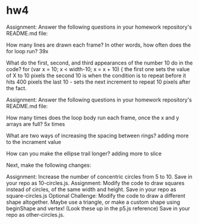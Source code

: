 # hw4

Assignment: Answer the following questions in your homework repository's README.md file:

How many lines are drawn each frame? In other words, how often does the for loop run?
39x


What do the first, second, and third appearances of the number 10 do in the code?
  for (var x = 10; x < width-10; x = x + 10) {
  the first one sets the value of X to 10 pixels
  the second 10 is when the condition is to repeat before it hits 400 pixels
  the last 10 - sets the next increment to repeat 10 pixels after the fact.
  


Assignment: Answer the following questions in your homework repository's README.md file:

How many times does the loop body run each frame, once the x and y arrays are full?
5x times

What are two ways of increasing the spacing between rings?
adding more to the incrament value

How can you make the ellipse trail longer?
adding more to slice


Next, make the following changes:

Assignment: Increase the number of concentric circles from 5 to 10. Save in your repo as 10-circles.js.
Assignment: Modify the code to draw squares instead of circles, of the same width and height. Save in your repo as square-circles.js
Optional Challenge: Modify the code to draw a different shape altogether. Maybe use a triangle, or make a custom shape using beginShape and vertex! (Look these up in the p5.js reference) Save in your repo as other-circles.js.
